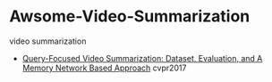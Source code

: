 # Awsome-Video-Summarization
video summarization

- [Query-Focused Video Summarization:
Dataset, Evaluation, and A Memory Network Based Approach](http://openaccess.thecvf.com/content_cvpr_2017/papers/Sharghi_Query-Focused_Video_Summarization_CVPR_2017_paper.pdf) cvpr2017
